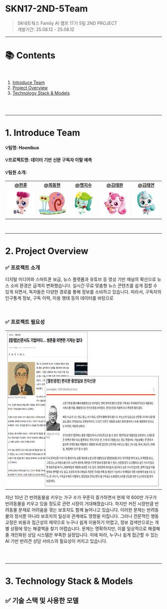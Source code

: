 # **SKN17-2ND-5Team**
> SK네트웍스 Family AI 캠프 17기 5팀 2ND PROJECT <br>
> 개발기간: 25.08.12 - 25.08.12

---
# 📚 Contents

<br>

1. [Introduce Team](#1-Introduce-Team)
2. [Project Overview](#2-Project-Overview)
3. [Technology Stack & Models](#3-Technology-Stack-&-Models)

<br>
<br>

---

# 1. Introduce Team

#### 💡팀명: Hoonibus
#### 💡프로젝트명: 데이터 기반 신문 구독자 이탈 예측
#### 💡팀원 소개:

<table align="center" width="100%">
  <tr>
    <td align="center">
      <a href="https://github.com/Hoonieboogie"><b>@한훈</b></a>
    </td>
    <td align="center">
      <a href="https://github.com/donghyun4957"><b>@최동현</b></a>
    </td>
    <td align="center">
      <a href="https://github.com/happyfrogg"><b>@맹지수</b></a>
    </td>
    <td align="center">
      <a href="https://github.com/Kicangel"><b>@김태완</b></a>
    </td>
    <td align="center">
      <a href="https://github.com/Taeyeon514"><b>@김태연</b></a>
    </td>
  </tr>
  <tr>
    <td align="center"><img src="./images/hh.png" width="100px" /></td>
    <td align="center"><img src="./images/dh.png" width="100px" /></td>
    <td align="center"><img src="./images/js.png" width="100px" /></td>
    <td align="center"><img src="./images/tw.png" width="100px" /></td>
    <td align="center"><img src="./images/ty.png" width="100px" /></td>
  </tr>
</table>

<br>

---


# 2. Project Overview

### ✅ 프로젝트 소개
디지털 미디어와 스마트폰 보급, 뉴스 플랫폼과 유튜브 등 영상 기반 채널의 확산으로 뉴스 소비 환경은 급격히 변화했습니다. 실시간·무료·맞춤형 뉴스 콘텐츠를 쉽게 접할 수 있게 되면서, 독자들은 다양한 경로를 통해 정보를 소비하고 있습니다.
따라서, 구독자의 인구통계 정보, 구독 이력, 이용 행태 등의 데이터를 바탕으로 



<br>

### ✅ 프로젝트 필요성

<table align="center">
  <tr>
    <td align="center">
      <img src="./images/news.png" width="700" height="500">
    </td>
  </tr>
</table>

지난 10년 간 반려동물을 키우는 가구 수가 꾸준히 증가하면서 현재 약 600만 가구가 반려동물을 키우고 있을 정도로 관련 시장이 거대해졌습니다.
하지만 커진 시장만큼 반려동물 문제로 어려움을 겪는 보호자도 함께 늘어나고 있습니다.
이러한 문제는 반려동물의 정서뿐 아니라 보호자의 일상과 관계에도 영향을 미칩니다. 그러나 전문적인 행동 교정은 비용과 접근성의 제약으로 누구나 쉽게 이용하기 어렵고,
정보 검색만으로는 개별 상황에 맞는 해결책을 찾기 어렵습니다.
문제는 명확하지만, 이를 일상적으로 해결해줄 개인화된 상담 시스템은 부족한 실정입니다.
이에 따라, 누구나 쉽게 접근할 수 있는 AI 기반 반려견 상담 서비스의 필요성이 커지고 있습니다.



<br>
<br>

---

# 3. Technology Stack & Models

## ✅ 기술 스택 및 사용한 모델
